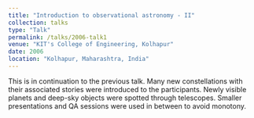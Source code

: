 ```yaml
---
title: "Introduction to observational astronomy - II"
collection: talks
type: "Talk"
permalink: /talks/2006-talk1
venue: "KIT's College of Engineering, Kolhapur"
date: 2006
location: "Kolhapur, Maharashtra, India"
---
```


This is in continuation to the previous talk. Many new constellations with their associated stories were introduced to the participants. Newly visible planets and deep-sky objects were spotted through telescopes. Smaller presentations and QA sessions were used in between to avoid monotony.
